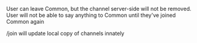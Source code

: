 User can leave Common, but the channel server-side will not be removed.
User will not be able to say anything to Common until they've joined Common again

/join <channel> will update local copy of channels innately